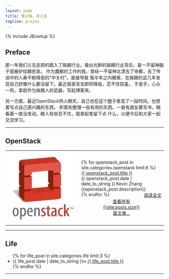 ```yaml
---
layout: page
title: 雪之痕，亦人生
tagline: prajna
---
```

{% include JB/setup %}
## Preface
那一年我们义无反顾的踏入了挨踢行业。看似光鲜的挨踢行业背后，是一不留神脑子就被驴给踢悲哀。
作为魔都的工作的我，曾经一不留神北漂去了帝都，去了传说中的人寿不断降低的"中关村"。直接导致
我半年之内撤离，在挨踢的这几年发现自己好像什么都没留下。最近我家宝宝即将降临，忍不住窃喜。
于是乎，心头一热，拿起作为挨踢人的武器，写起博客来。

另一方面，最近OpenStack热火朝天，自己也在这个圈子里混了一段时间。也想着写点自己感兴趣的东西，
积累和整理一些有用的东西。一直有朋友要写书，眼看着一直没发动，敝人有些忍不住，就拿起笔留下点
什么，以便今后和大家一起交流学习。

---
## OpenStack
<table width="100%" rowspan="0" colspan="0">
<tr>
<td width="221px"><img src ="assets/image/openstack.jpg" alt="OpenStack"></td>
<td>
{% for openstack_post in site.categories.openstack limit:8 %}
<div width="100%"><a href="{{ BASE_PATH }}{{ openstack_post.url }}" class="openstack_url">{{ openstack_post.title }}</br></a><span class="openstack_data">{{ openstack_post.date | date_to_string }} Kevin Zhang</span>
</br>
{{openstack_post.description}}
<div style="float:right;"><a href="{{ BASE_PATH }}{{ openstack_post.url }}">阅读全文</a></div>
</hr>
</div>
{% endfor %}
<div style="width:50%;margin-left:auto;margin-right:auto;text-align:center;clear:both;">
    <a href="/archive.html">查看所有{{site.posts.size}}篇文章...</a>
</div>
</td>
</tr>
</table>

---
## Life
<ul>
  {% for life_post in site.categories.life limit:3 %}
    <li> {{ life_post.date | date_to_string }}&raquo; <a href="{{ BASE_PATH }}{{ life_post.url }}">{{ life_post.title }}</a></li>
  {% endfor %}
</ul>

---
